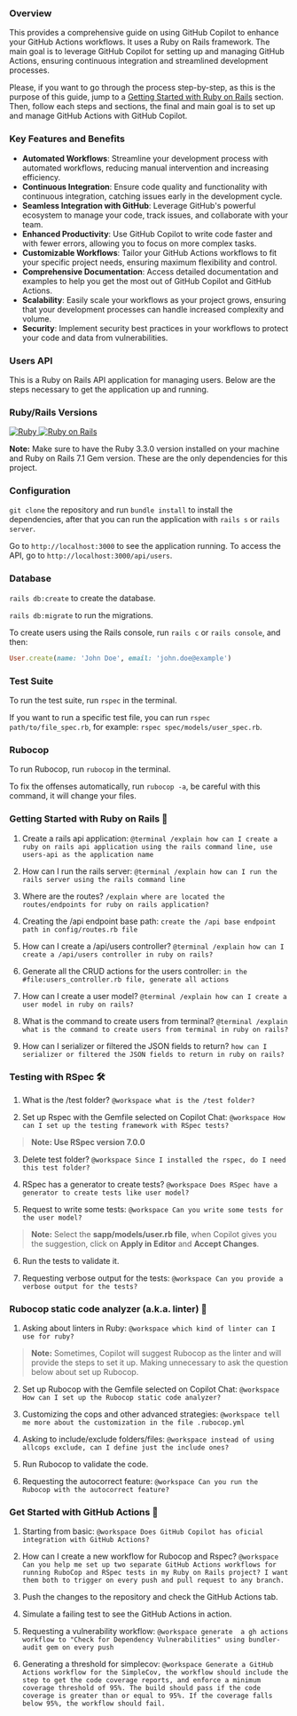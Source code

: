 ### Overview

This provides a comprehensive guide on using GitHub Copilot to enhance your GitHub Actions workflows. It uses a Ruby on Rails framework. The main goal is to leverage GitHub Copilot for setting up and managing GitHub Actions, ensuring continuous integration and streamlined development processes.

Please, if you want to go through the process step-by-step, as this is the purpose of this guide, jump to a [Getting Started with Ruby on Rails](#getting-started) section. Then, follow each steps and sections, the final and main goal is to set up and manage GitHub Actions with GitHub Copilot.

### Key Features and Benefits

- **Automated Workflows**: Streamline your development process with automated workflows, reducing manual intervention and increasing efficiency.
- **Continuous Integration**: Ensure code quality and functionality with continuous integration, catching issues early in the development cycle.
- **Seamless Integration with GitHub**: Leverage GitHub's powerful ecosystem to manage your code, track issues, and collaborate with your team.
- **Enhanced Productivity**: Use GitHub Copilot to write code faster and with fewer errors, allowing you to focus on more complex tasks.
- **Customizable Workflows**: Tailor your GitHub Actions workflows to fit your specific project needs, ensuring maximum flexibility and control.
- **Comprehensive Documentation**: Access detailed documentation and examples to help you get the most out of GitHub Copilot and GitHub Actions.
- **Scalability**: Easily scale your workflows as your project grows, ensuring that your development processes can handle increased complexity and volume.
- **Security**: Implement security best practices in your workflows to protect your code and data from vulnerabilities.

### Users API

This is a Ruby on Rails API application for managing users. Below are the steps necessary to get the application up and running.

### Ruby/Rails Versions

<a href="https://www.ruby-lang.org/pt/">
  <img alt="Ruby" src="https://img.shields.io/badge/Ruby-3.3.0-brightgreen" target="_blank">
</a>

<a href="https://rubyonrails.org/">
  <img alt="Ruby on Rails" src="https://img.shields.io/badge/Rails-7.1.5-brightgreen" target="_blank">
</a>

**Note:** Make sure to have the Ruby 3.3.0 version installed on your machine and Ruby on Rails 7.1 Gem version. These are the only dependencies for this project.

### Configuration

`git clone` the repository and run `bundle install` to install the dependencies, after that you can run the application with `rails s` or `rails server`.

Go to `http://localhost:3000` to see the application running. To access the API, go to `http://localhost:3000/api/users`.

### Database

`rails db:create` to create the database.

`rails db:migrate` to run the migrations.

To create users using the Rails console, run `rails c` or `rails console`, and then:

```ruby
User.create(name: 'John Doe', email: 'john.doe@example')
```

### Test Suite

To run the test suite, run `rspec` in the terminal.

If you want to run a specific test file, you can run `rspec path/to/file_spec.rb`, for example: `rspec spec/models/user_spec.rb`.

### Rubocop

To run Rubocop, run `rubocop` in the terminal.

To fix the offenses automatically, run `rubocop -a`, be careful with this command, it will change your files.

### <a id="getting-started"></a> Getting Started with Ruby on Rails 💎

1. Create a rails api application: `@terminal /explain how can I create a ruby on rails api application using the rails command line, use users-api as the application name`

2. How can I run the rails server: `@terminal /explain how can I run the rails server using the rails command line`

3. Where are the routes? `/explain where are located the routes/endpoints for ruby on rails application?`

4. Creating the /api endpoint base path: `create the /api base endpoint path in config/routes.rb file`

5. How can I create a /api/users controller? `@terminal /explain how can I create a /api/users controller in ruby on rails?`

6. Generate all the CRUD actions for the users controller: `in the #file:users_controller.rb file, generate all actions`

7. How can I create a user model? `@terminal /explain how can I create a user model in ruby on rails?`

8. What is the command to create users from terminal? `@terminal /explain what is the command to create users from terminal in ruby on rails?`

9. How can I serializer or filtered the JSON fields to return? `how can I serializer or filtered the JSON fields to return in ruby on rails?`

### Testing with RSpec 🛠️

1. What is the /test folder? `@workspace what is the /test folder?`

2. Set up Rspec with the Gemfile selected on Copilot Chat: `@workspace How can I set up the testing framework with RSpec tests?`

> **Note: Use RSpec version 7.0.0**

3. Delete test folder? `@workspace Since I installed the rspec, do I need this test folder?`

4. RSpec has a generator to create tests? `@workspace Does RSpec have a generator to create tests like user model?`

5. Request to write some tests: `@workspace Can you write some tests for the user model?`

> **Note:** Select the **sapp/models/user.rb file**, when Copilot gives you the suggestion, click on **Apply in Editor** and **Accept Changes**.

6. Run the tests to validate it.

7. Requesting verbose output for the tests: `@workspace Can you provide a verbose output for the tests?`

### Rubocop static code analyzer (a.k.a. linter) 🚨

1. Asking about linters in Ruby: `@workspace which kind of linter can I use for ruby?`

> **Note:** Sometimes, Copilot will suggest Rubocop as the linter and will provide the steps to set it up. Making unnecessary to ask the question below about set up Rubocop.

2. Set up Rubocop with the Gemfile selected on Copilot Chat: `@workspace How can I set up the Rubocop static code analyzer?`

3. Customizing the cops and other advanced strategies: `@workspace tell me more about the customization in the file .rubocop.yml`

4. Asking to include/exclude folders/files: `@workspace instead of using allcops exclude, can I define just the include ones?`

5. Run Rubocop to validate the code.

6. Requesting the autocorrect feature: `@workspace Can you run the Rubocop with the autocorrect feature?`

### Get Started with GitHub Actions 🧪

1. Starting from basic: `@workspace Does GitHub Copilot has oficial integration with GitHub Actions?`

2. How can I create a new workflow for Rubocop and Rspec? `@workspace Can you help me set up two separate GitHub Actions workflows for running RuboCop and RSpec tests in my Ruby on Rails project? I want them both to trigger on every push and pull request to any branch.`

3. Push the changes to the repository and check the GitHub Actions tab.

4. Simulate a failing test to see the GitHub Actions in action.

5. Requesting a vulnerability workflow: `@workspace generate  a gh actions workflow to "Check for Dependency Vulnerabilities" using bundler-audit gem on every push`

6. Generating a threshold for simplecov: `@workspace Generate a GitHub Actions workflow for the SimpleCov, the workflow should include the step to get the code coverage reports, and enforce a minimum coverage threshold of 95%. The build should pass if the code coverage is greater than or equal to 95%. If the coverage falls below 95%, the workflow should fail.`
